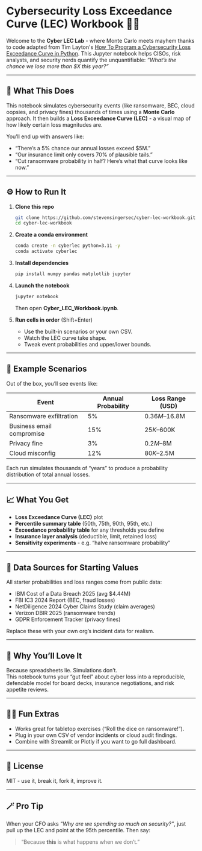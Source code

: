 # Cybersecurity Loss Exceedance Curve (LEC) Workbook 🧠💥

Welcome to the **Cyber LEC Lab** - where Monte Carlo meets mayhem thanks to code adapted from Tim Layton's [How To Program a Cybersecurity Loss Exceedance Curve in Python](https://timlaytoncybersecurity.medium.com/how-to-program-a-cybersecurity-loss-exceedance-curve-in-python-64d90cfa59d3). This Jupyter notebook helps CISOs, risk analysts, and security nerds quantify the unquantifiable: *“What’s the chance we lose more than $X this year?”*  

---

## 🧩 What This Does
This notebook simulates cybersecurity events (like ransomware, BEC, cloud oopsies, and privacy fines) thousands of times using a **Monte Carlo** approach. It then builds a **Loss Exceedance Curve (LEC)** - a visual map of how likely certain loss magnitudes are.  

You’ll end up with answers like:  
- “There’s a 5% chance our annual losses exceed $5M.”  
- “Our insurance limit only covers 70% of plausible tails.”  
- “Cut ransomware probability in half? Here’s what that curve looks like now.”  

---

## ⚙️ How to Run It

1. **Clone this repo**  
   ```bash
   git clone https://github.com/stevensingersec/cyber-lec-workbook.git
   cd cyber-lec-workbook
   ```

2. **Create a conda environment**  
   ```bash
   conda create -n cyberlec python=3.11 -y
   conda activate cyberlec
   ```

3. **Install dependencies**  
   ```bash
   pip install numpy pandas matplotlib jupyter
   ```

4. **Launch the notebook**  
   ```bash
   jupyter notebook
   ```
   Then open **Cyber_LEC_Workbook.ipynb**.  

5. **Run cells in order** (Shift+Enter)  
   - Use the built-in scenarios or your own CSV.  
   - Watch the LEC curve take shape.  
   - Tweak event probabilities and upper/lower bounds.  

---

## 🧮 Example Scenarios
Out of the box, you’ll see events like:  

| Event | Annual Probability | Loss Range (USD) |
|-------|-------------------|------------------|
| Ransomware exfiltration | 5% | $0.36M–$16.8M |
| Business email compromise | 15% | $25K–$600K |
| Privacy fine | 3% | $0.2M–$8M |
| Cloud misconfig | 12% | $80K–$2.5M |

Each run simulates thousands of “years” to produce a probability distribution of total annual losses.

---

## 📈 What You Get
- **Loss Exceedance Curve (LEC)** plot  
- **Percentile summary table** (50th, 75th, 90th, 95th, etc.)  
- **Exceedance probability table** for any thresholds you define  
- **Insurance layer analysis** (deductible, limit, retained loss)  
- **Sensitivity experiments** - e.g. “halve ransomware probability”  

---

## 🧠 Data Sources for Starting Values
All starter probabilities and loss ranges come from public data:  
- IBM Cost of a Data Breach 2025 (avg $4.44M)  
- FBI IC3 2024 Report (BEC, fraud losses)  
- NetDiligence 2024 Cyber Claims Study (claim averages)  
- Verizon DBIR 2025 (ransomware trends)  
- GDPR Enforcement Tracker (privacy fines)

Replace these with your own org’s incident data for realism.

---

## 🎯 Why You’ll Love It
Because spreadsheets lie. Simulations don’t.  
This notebook turns your “gut feel” about cyber loss into a reproducible, defendable model for board decks, insurance negotiations, and risk appetite reviews.

---

## 🧙‍♂️ Fun Extras
- Works great for tabletop exercises (“Roll the dice on ransomware!”).  
- Plug in your own CSV of vendor incidents or cloud audit findings.  
- Combine with Streamlit or Plotly if you want to go full dashboard.  

---

## 📜 License
MIT - use it, break it, fork it, improve it.  

---

## 🪄 Pro Tip
When your CFO asks *“Why are we spending so much on security?”*, just pull up the LEC and point at the 95th percentile. Then say:  
> “Because **this** is what happens when we don’t.”  

